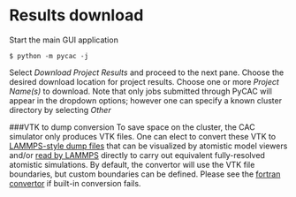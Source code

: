 # Results download

Start the main GUI application
```
$ python -m pycac -j
```
Select *Download Project Results* and proceed to the next pane. Choose the desired download location for project results. 
Choose one or more *Project Name(s)* to download. Note that only jobs submitted through PyCAC will appear in the dropdown options; however one can specify a known cluster directory by selecting *Other*

###VTK to dump conversion
To save space on the cluster, the CAC simulator only produces VTK files. One can elect to convert these VTK to [LAMMPS-style dump files](http://lammps.sandia.gov/doc/dump.html) that can be visualized by atomistic model viewers and/or [read by LAMMPS](http://lammps.sandia.gov/doc/read_dump.html) directly to carry out equivalent fully-resolved atomistic simulations. By default, the convertor will use the VTK file boundaries, but custom boundaries can be defined. Please see the [fortran convertor](../chapter6/analyzer.md) if built-in conversion fails.
